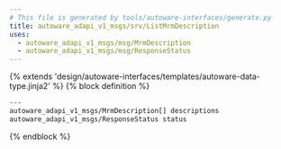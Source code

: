```yaml
---
# This file is generated by tools/autoware-interfaces/generate.py
title: autoware_adapi_v1_msgs/srv/ListMrmDescription
uses:
  - autoware_adapi_v1_msgs/msg/MrmDescription
  - autoware_adapi_v1_msgs/msg/ResponseStatus
---
```


{% extends 'design/autoware-interfaces/templates/autoware-data-type.jinja2' %}
{% block definition %}

```txt
---
autoware_adapi_v1_msgs/MrmDescription[] descriptions
autoware_adapi_v1_msgs/ResponseStatus status
```

{% endblock %}
